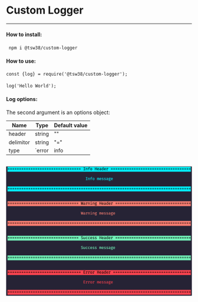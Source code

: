 # Custom Logger
___

#### How to install:
``` npm i @tsw38/custom-logger```

#### How to use:

```node
const {log} = require('@tsw38/custom-logger');

log('Hello World');
```

#### Log options:
The second argument is an options object:

| Name      | Type                                       | Default value |
| --------- | ------------------------------------------ | ------------- |
| header    | string                                     | ""            |
| delimitor | string                                     | "="           |
| type      | `error | info | warning | success`         | `info`        |

<br />

<img src="https://github.com/tsw38/custom-logger/raw/main/assets/sample.png">
